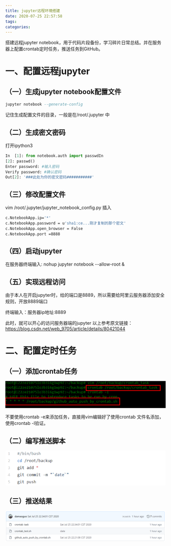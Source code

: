 ```yaml
---
title: jupyter远程环境搭建
date: 2020-07-25 22:57:58
tags: 
categories: 
---
```


搭建远程jupyter notebook，用于代码片段备份，学习碎片日常总结。并在服务器上配置crontab定时任务，推送任务到GitHub。

<!--more-->

# 一、配置远程jupyter

## （一）生成jupyter notebook配置文件

```sql
jupyter notebook --generate-config
```

  记住生成配置文件的目录，一般是在/root/.jupyter 中

## （二）生成密文密码

 打开ipython3

```python
In  [1]: from notebook.auth import passwdIn 
[2]: passwd()
Enter password: #输入密码
Verify password: #确认密码
Out[2]: '###此处为你的密文密码###########'
```

## （三）修改配置文件

vim /root/.jupyter/jupyter_notebook_config.py
插入

```sh
c.NotebookApp.ip='*'
c.NotebookApp.password = u'sha1:ce...刚才复制的那个密文'
c.NotebookApp.open_browser = False
c.NotebookApp.port =8888 
```

## （四）启动jupyter

在服务器终端输入: nohup jupyter notebook --allow-root &

## （五）实现远程访问

由于本人在开启jupyter时，给的端口是8889，所以需要给阿里云服务器添加安全规则，开放8889端口

终端输入：服务器ip地址:8889

此时，就可以开心的访问服务器端的jupyter
以上参考原文链接：https://blog.csdn.net/web_9705/article/details/80421044

# 二、配置定时任务

## （一）添加crontab任务

![](jupyter远程环境搭建/cronetab_task.png)

不要使用crontab -e来添加任务，直接用vim编辑好了使用crontab 文件名添加，使用crontab -l验证。

## （二）编写推送脚本

![](jupyter远程环境搭建/git_push.png)

## （三）推送结果

![](jupyter远程环境搭建/git_log.png)